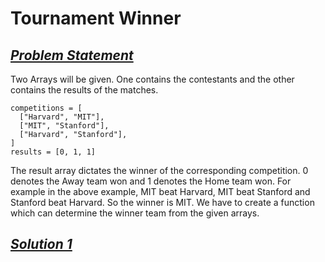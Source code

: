 # Tournament Winner

## <u><i><b>Problem Statement</b></i></u>

Two Arrays will be given.
One contains the contestants and the other contains the results of the matches.

```
competitions = [
  ["Harvard", "MIT"],
  ["MIT", "Stanford"],
  ["Harvard", "Stanford"],
]
results = [0, 1, 1]
```

The result array dictates the winner of the corresponding competition. 0 denotes the Away team won and 1 denotes the Home team won. For example in the above example, MIT beat Harvard, MIT  beat Stanford and Stanford beat Harvard. So the winner is MIT.
We have to create a function which can determine the winner team from the given arrays.

## <u><i><b>Solution 1</b></i></u>

